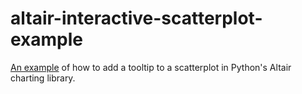 # altair-interactive-scatterplot-example

[An example](./notebook.ipynb) of how to add a tooltip to a scatterplot in Python's Altair charting library.
